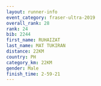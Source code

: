 ```yaml
---
layout: runner-info 
event_category: fraser-ultra-2019 
overall_rank: 28
rank: 24
bib: 2244
first_name: RUHAIZAT
last_name: MAT TUKIRAN
distance: 22KM
country: PH
category_km: 22KM
gender: Male
finish_time: 2-59-21
---
```

